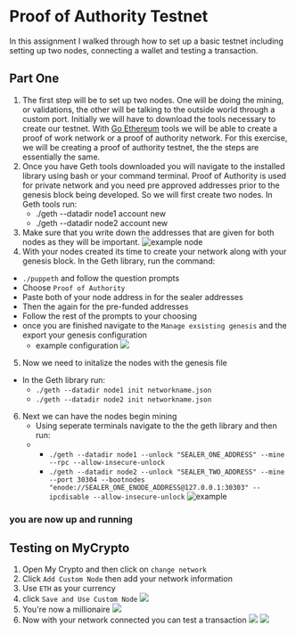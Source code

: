 # Proof of Authority Testnet

In this assignment I walked through how to set up a basic testnet including setting up two nodes, connecting a wallet and testing a transaction.

## Part One
1. The first step will be to set up two nodes. One will be doing the mining, or validations, the other will be talking to the outside world through a custom port. Initially we will have to download the tools necessary to create our testnet. With [Go Ethereum](https://geth.ethereum.org/) tools we will be able to create a proof of work network or a proof of authority network. For this exercise, we will be creating a proof of authority testnet, the the steps are essentially the same.
2. Once you have Geth tools downloaded you will navigate to the installed library using bash or your command terminal. Proof of Authority is used for private network and you need pre approved addresses prior to the genesis block being developed. So we will first create two nodes. In Geth tools run:
   *  ./geth --datadir node1 account new
   *  ./geth --datadir node2 account new
3. Make sure that you write down the addresses that are given for both nodes as they will be important.
    ![example node](2021-08-21-21-28-28.png)
4. With your nodes created its time to create your network along with your genesis block. In the Geth library, run the command:
 - `./puppeth` and follow the question prompts
 - Choose `Proof of Authority`
 - Paste both of your node address in for the sealer addresses
 - Then the again for the pre-funded addresses
 - Follow the rest of the prompts to your choosing
- once you are finished navigate to the `Manage exsisting genesis` and the export your genesis configuration
  * example configuration
![](2021-08-21-21-37-31.png)
5. Now we need to initalize the nodes with the genesis file
- In the Geth library run:
    - `./geth --datadir node1 init networkname.json`
    - `./geth --datadir node2 init networkname.json`
6. Next we can have the nodes begin mining
   - Using seperate terminals navigate to the the geth library and then run:
   -   *  `./geth --datadir node1 --unlock "SEALER_ONE_ADDRESS" --mine --rpc --allow-insecure-unlock`
        *  `./geth --datadir node2 --unlock "SEALER_TWO_ADDRESS" --mine --port 30304 --bootnodes "enode://SEALER_ONE_ENODE_ADDRESS@127.0.0.1:30303" --ipcdisable --allow-insecure-unlock`
![example](2021-08-21-21-44-17.png)
### you are now up and running

## Testing on MyCrypto

1. Open My Crypto and then click on `change network`
2. Click `Add Custom Node` then add your network information
3. Use `ETH` as your currency
4. click `Save and Use Custom Node`
![](2021-08-21-21-54-26.png)
5. You're now a millionaire 
![](2021-08-21-21-55-06.png)
1. Now with your network connected you can test a transaction
![](2021-08-21-21-56-18.png)
![](2021-08-21-21-57-13.png)
